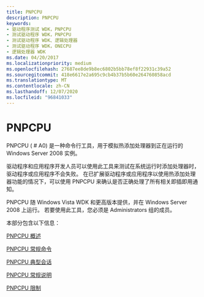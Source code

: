 ```yaml
---
title: PNPCPU
description: PNPCPU
keywords:
- 驱动程序测试 WDK，PNPCPU
- 测试驱动程序 WDK，PNPCPU
- 测试驱动程序 WDK、逻辑处理器
- 测试驱动程序 WDK，ONECPU
- 逻辑处理器 WDK
ms.date: 04/20/2017
ms.localizationpriority: medium
ms.openlocfilehash: 27687ee8de9b8ec6802b5bb78ef8f22931c39a52
ms.sourcegitcommit: 418e6617e2a695c9cb4b37b5b60e264760858acd
ms.translationtype: MT
ms.contentlocale: zh-CN
ms.lasthandoff: 12/07/2020
ms.locfileid: "96841033"
---
```

# <a name="pnpcpu"></a>PNPCPU


PNPCPU ( # A0) 是一种命令行工具，用于模拟热添加处理器到正在运行的 Windows Server 2008 实例。

驱动程序和应用程序开发人员可以使用此工具来测试在系统运行时添加处理器时，驱动程序或应用程序不会失败。 在已扩展驱动程序或应用程序以使用热添加处理器功能的情况下，可以使用 PNPCPU 来确认是否正确处理了所有相关即插即用通知。

PNPCPU 随 Windows Vista WDK 和更高版本提供，并在 Windows Server 2008 上运行。 若要使用此工具，您必须是 Administrators 组的成员。

本部分包含以下信息：

[PNPCPU 概述](pnpcpu-overview.md)

[PNPCPU 常规命令](pnpcpu-general-commands.md)

[PNPCPU 典型会话](pnpcpu-typical-session.md)

[PNPCPU 常规说明](pnpcpu-general-notes.md)

[PNPCPU 限制](pnpcpu-limitations.md)

 

 





